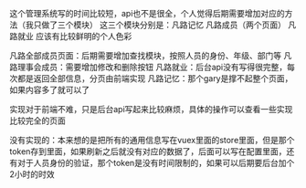 这个管理系统写的时间比较短，api也不是很全，个人觉得后期需要增加对应的方法（我只做了三个模块）
这三个模块分别是：凡路记忆  凡路成员（两个页面） 凡路就业
应该有比较鲜明的个人色彩

凡路全部成员页面：后期需要增加查找模块，按照人员的身份、年级、部门等
凡路理事会成员：需要增加修改和删除按钮
凡路就业：后台api没有写得很完整，每次都是返回全部信息，分页由前端实现
凡路记忆：那个gary是撑不起整个页面，如果内容多了就可以了

实现对于前端不难，只是后台api写起来比较麻烦，具体的操作可以查看一些实现比较完全的页面

没有实现的：本来想的是把所有的通用信息写在vuex里面的store里面，但是那个token存到里面，如果刷新之后就没有对应的数据了，后面可以写在配置里面，还有对于人员身份的验证，那个token是没有时间限制的，如果可以后期要后台加个2小时的时效